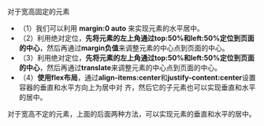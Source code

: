 对于宽高固定的元素
- （1）我们可以利用 **margin:0 auto** 来实现元素的水平居中。
- （2）利用绝对定位，**先将元素的左上角通过top:50%和left:50%定位到页面的中心**，然后再通过**margin负值**来调整元素的中心点到页面的中心。
- （3）利用绝对定位，**先将元素的左上角通过top:50%和left:50%定位到页面的中心**，然后再通过**translate**来调整元素的中心点到页面的中心。
- （4）**使用flex布局**，通过**align-items:center**和**justify-content:center**设置容器的垂直和水平方向上为居中对
齐，然后它的子元素也可以实现垂直和水平的居中。

对于宽高不定的元素，上面的后面两种方法，可以实现元素的垂直和水平的居中。

